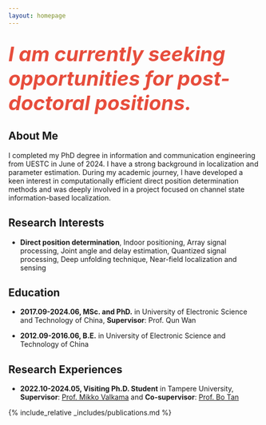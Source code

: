 ```yaml
---
layout: homepage
---
```


## <i style="color:#e74d3c; font-size: 40px;">I am currently seeking opportunities for post-doctoral positions.</i>


## About Me

I completed my PhD degree in information and communication engineering from UESTC in June of 2024. I have a strong background in localization and parameter estimation. During my academic journey, I have developed a keen interest in computationally efficient direct position determination methods and was deeply involved in a project focused on channel state information-based localization.

## Research Interests

- **Direct position determination**, Indoor positioning, Array signal processing, Joint angle and delay estimation, Quantized signal processing, Deep unfolding technique, Near-field localization and sensing


## Education

- **2017.09-2024.06, MSc. and PhD.** in
University of Electronic Science and Technology of China, **Supervisor**: Prof. Qun Wan

- **2012.09-2016.06, B.E.** in
University of Electronic Science and Technology of China

## Research Experiences

- **2022.10-2024.05, Visiting Ph.D. Student** in
Tampere University, **Supervisor**: [Prof. Mikko Valkama](https://www.tuni.fi/en/mikko-valkama) and **Co-supervisor**: [Prof. Bo Tan](https://www.tuni.fi/en/bo-tan)

{% include_relative _includes/publications.md %}



